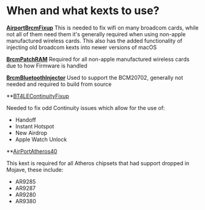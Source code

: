# When and what kexts to use?

**[AirportBrcmFixup](https://github.com/acidanthera/AirportBrcmFixup)**
This is needed to fix wifi on many broadcom cards, while not all of them need them it's generally required when using non-apple manufactured wireless cards. This also has the added functionality of injecting old broadcom kexts into newer versions of macOS

**[BrcmPatchRAM](https://github.com/RehabMan/OS-X-BrcmPatchRAM)**
Required for all non-apple manufactured wireless cards due to how Firmware is handled


**[BrcmBluetoothInjector](https://github.com/RehabMan/OS-X-BrcmPatchRAM)**
Used to support the BCM20702, generally not needed and required to build from source

**[BT4LEContinuityFixup]()

Needed to fix odd Continuity issues which allow for the use of:
* Handoff
* Instant Hotspot
* New Airdrop
* Apple Watch Unlock

**[AirPortAtheros40](https://github.com/khronokernel/Wifi-Buyers-Guide/blob/master/AirPortAtheros40.kext.zip)

This kext is required for all Atheros chipsets that had support dropped in Mojave, these include:
* AR9285
* AR9287
* AR9280
* AR9380




